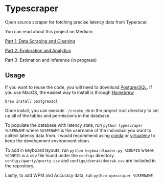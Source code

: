 # Typescraper

Open source scraper for fetching precise latency data from Typeracer.

You can read about this project on Medium:

[Part 1: Data Scraping and Cleaning](https://medium.com/@jarryxiao/data-mining-typeracer-part-1-b32817e65b03)

[Part 2: Exploration and Analytics](https://medium.com/@jarryxiao/data-mining-typeracer-part-2-5bfd0726f87e)

Part 3: Estimation and Inference (in progress)

## Usage

If you want to reuse the code, you will need to download [PostgresSQL](https://www.postgresql.org/download/). If you use MacOS, the easiest way to install is through [Homebrew](https://brew.sh/)

`brew install postgressql`

Once install, you can execute `./create_db` in the project root directory to set up all of the tables and permissions in the database.

To populate the database with latency stats, run `python typescraper %USERNAME` where `%USERNAME` is the username of the individual you want to collect latency data from. I would recommend using [conda](https://docs.conda.io/projects/conda/en/latest/user-guide/install/) or [virtualenv](https://virtualenv.pypa.io/en/latest/) to keep the development environment clean.

To add in keyboard layouts, run `python keyboardloader.py %CONFIG` where `%CONFIG` is a csv file found under the `configs` directory. `configs/qwerty/qwerty.csv` and `configs/dvorak/dvorak.csv` are included in the repository.

Lastly, to add WPM and Accuracy data, run `python wpmscraper %USERNAME`

